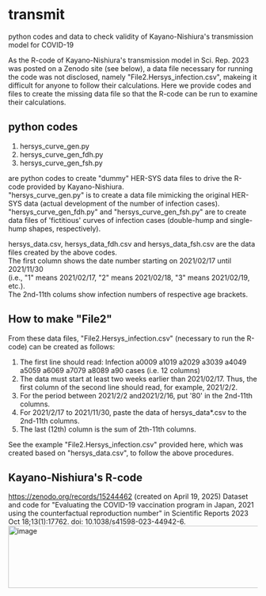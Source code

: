 # transmit
python codes and data to check validity of Kayano-Nishiura's transmission model for COVID-19  

As the R-code of Kayano-Nishiura's transmission model in Sci. Rep. 2023 was posted on a Zenodo site (see below),
a data file necessary for running the code was not disclosed, namely "File2.Hersys_infection.csv", makeing it
difficult for anyone to follow their calculations.
Here we provide codes and files to create the missing data file so that the R-code can be run to examine their
calculations.

## python codes
1) hersys_curve_gen.py
2) hersys_curve_gen_fdh.py
3) hersys_curve_gen_fsh.py

are python codes to create "dummy" HER-SYS data files to drive the R-code provided by Kayano-Nishiura.  
"hersys_curve_gen.py" is to create a data file mimicking the original HER-SYS data (actual development of
the number of infection cases). "hersys_curve_gen_fdh.py" and "hersys_curve_gen_fsh.py" are to create
data files of 'fictitious' curves of infection cases (double-hump and single-hump shapes, respectively).

hersys_data.csv, hersys_data_fdh.csv and hersys_data_fsh.csv are the data files created by the above codes.  
The first column shows the date number starting on 2021/02/17 until 2021/11/30  
(i.e., "1" means 2021/02/17, "2" means 2021/02/18, "3" means 2021/02/19, etc.).  
The 2nd-11th colums show infection numbers of respective age brackets.

## How to make "File2"

From these data files, "File2.Hersys_infection.csv" (necessary to run the R-code) can be created as follows:
1. The first line should read: Infection	a0009	a1019	a2029	a3039	a4049	a5059	a6069	a7079	a8089	a90	cases
(i.e. 12 columns)
2. The data must start at least two weeks earlier than 2021/02/17. Thus, the first column of the second line should read, for example, 2021/2/2.
3. For the period between 2021/2/2 and2021/2/16, put '80' in the 2nd-11th columns.
4. For 2021/2/17 to 2021/11/30, paste the data of hersys_data*.csv to the 2nd-11th columns.
5. The last (12th) column is the sum of 2th-11th columns.

See the example "File2.Hersys_infection.csv" provided here, which was created based on "hersys_data.csv", to follow the above procedures.

## Kayano-Nishiura's R-code
https://zenodo.org/records/15244462 (created on April 19, 2025)
Dataset and code for "Evaluating the COVID-19 vaccination program in Japan, 2021 using the counterfactual reproduction number" in Scientific Reports 2023 Oct 18;13(1):17762. doi: 10.1038/s41598-023-44942-6.
<img width="3280" height="126" alt="image" src="https://github.com/user-attachments/assets/0881ab21-84cb-4d38-92f8-eb05f36950c0" />
